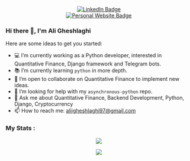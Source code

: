 <div id="header" align="center">
  <div id="badges">
    <a href="https://www.linkedin.com/in/aligheshlaghi97">
      <img src="https://img.shields.io/badge/LinkedIn-blue?style=for-the-badge&logo=linkedin&logoColor=white" alt="LinkedIn Badge"/>
    </a>
  </div>
  <div>
    <a href="http://135.181.30.32:3000/">
      <img src="https://img.shields.io/badge/Personal Website-green?style=for-the-badge&logoColor=white" alt="Personal Website Badge"/>
    </a>
  </div>
</div>

### Hi there 👋, I'm Ali Gheshlaghi

Here are some ideas to get you started:

- 💻 I’m currently working as a Python developer, interested in Quantitative Finance, Django framework and Telegram bots.
- 📚 I’m currently learning `python` in more depth. 
- 👥 I’m open to collaborate on Quantitative Finance to implement new ideas.
- 🤔 I’m looking for help with my `asynchronous-python` repo.
- 💬 Ask me about Quantitative Finance, Backend Development, Python, Django, Cryptocurrency
- 📫 How to reach me: aliigheshlaghi97@gmail.com

### My Stats :
<p align="center">
  <img src="https://github-readme-stats-sigma-five.vercel.app/api?username=aligheshlaghi97&theme=dark&show_icons=true&count_private=true"/>

</p>

<p align="center">
  <img src="https://github-readme-stats-sigma-five.vercel.app/api/top-langs/?username=aligheshlaghi97&hide=TeX,OpenEdge%20ABL&layout=compact&show_icons=true&theme=dark&count_private=true"/>

</p>

